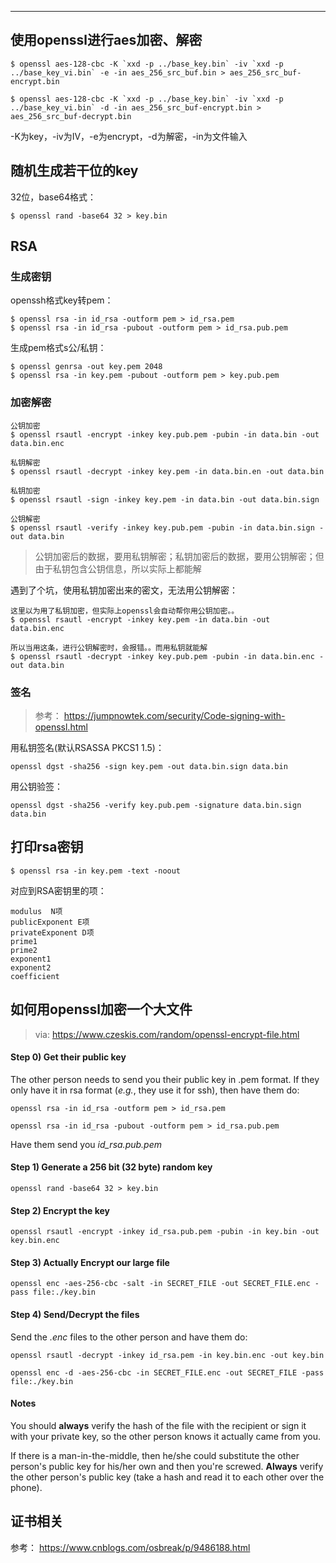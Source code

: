 

---



## 使用openssl进行aes加密、解密

```
$ openssl aes-128-cbc -K `xxd -p ../base_key.bin` -iv `xxd -p ../base_key_vi.bin` -e -in aes_256_src_buf.bin > aes_256_src_buf-encrypt.bin
```

```
$ openssl aes-128-cbc -K `xxd -p ../base_key.bin` -iv `xxd -p ../base_key_vi.bin` -d -in aes_256_src_buf-encrypt.bin > aes_256_src_buf-decrypt.bin
```

-K为key，-iv为IV，-e为encrypt，-d为解密，-in为文件输入

## 随机生成若干位的key

32位，base64格式：

```
$ openssl rand -base64 32 > key.bin
```

## RSA

### 生成密钥

openssh格式key转pem：

```
$ openssl rsa -in id_rsa -outform pem > id_rsa.pem
$ openssl rsa -in id_rsa -pubout -outform pem > id_rsa.pub.pem
```

生成pem格式s公/私钥：

```
$ openssl genrsa -out key.pem 2048
$ openssl rsa -in key.pem -pubout -outform pem > key.pub.pem
```

### 加密解密

```
公钥加密
$ openssl rsautl -encrypt -inkey key.pub.pem -pubin -in data.bin -out data.bin.enc

私钥解密
$ openssl rsautl -decrypt -inkey key.pem -in data.bin.en -out data.bin

私钥加密
$ openssl rsautl -sign -inkey key.pem -in data.bin -out data.bin.sign

公钥解密
$ openssl rsautl -verify -inkey key.pub.pem -pubin -in data.bin.sign -out data.bin
```


> 公钥加密后的数据，要用私钥解密；私钥加密后的数据，要用公钥解密；但由于私钥包含公钥信息，所以实际上都能解

遇到了个坑，使用私钥加密出来的密文，无法用公钥解密：

```
这里以为用了私钥加密，但实际上openssl会自动帮你用公钥加密。。
$ openssl rsautl -encrypt -inkey key.pem -in data.bin -out data.bin.enc

所以当用这条，进行公钥解密时，会报错。。而用私钥就能解
$ openssl rsautl -decrypt -inkey key.pub.pem -pubin -in data.bin.enc -out data.bin
```

### 签名

> 参考： https://jumpnowtek.com/security/Code-signing-with-openssl.html

用私钥签名(默认RSASSA PKCS1 1.5)：

```
openssl dgst -sha256 -sign key.pem -out data.bin.sign data.bin
```

用公钥验签：

```
openssl dgst -sha256 -verify key.pub.pem -signature data.bin.sign data.bin
```

## 打印rsa密钥

```
$ openssl rsa -in key.pem -text -noout
```

对应到RSA密钥里的项：

```
modulus  N项
publicExponent E项
privateExponent D项
prime1 
prime2
exponent1
exponent2
coefficient
```


## 如何用openssl加密一个大文件

> via: https://www.czeskis.com/random/openssl-encrypt-file.html

#### Step 0) Get their public key

The other person needs to send you their public key in .pem format. If they only have it in rsa format (*e.g.*, they use it for ssh), then have them do:

```
openssl rsa -in id_rsa -outform pem > id_rsa.pem

openssl rsa -in id_rsa -pubout -outform pem > id_rsa.pub.pem
```

Have them send you *id_rsa.pub.pem*

#### Step 1) Generate a 256 bit (32 byte) random key

```
openssl rand -base64 32 > key.bin
```

#### Step 2) Encrypt the key

```
openssl rsautl -encrypt -inkey id_rsa.pub.pem -pubin -in key.bin -out key.bin.enc
```


#### Step 3) Actually Encrypt our large file

```
openssl enc -aes-256-cbc -salt -in SECRET_FILE -out SECRET_FILE.enc -pass file:./key.bin
```


#### Step 4) Send/Decrypt the files

Send the *.enc* files to the other person and have them do:

```
openssl rsautl -decrypt -inkey id_rsa.pem -in key.bin.enc -out key.bin 

openssl enc -d -aes-256-cbc -in SECRET_FILE.enc -out SECRET_FILE -pass file:./key.bin
```


#### Notes

You should **always** verify the hash of the file with the recipient or sign it with your private key, so the other person knows it actually came from you.

If there is a man-in-the-middle, then he/she could substitute the other person's public key for his/her own and then you're screwed. **Always** verify the other person's public key (take a hash and read it to each other over the phone).


## 证书相关

参考： https://www.cnblogs.com/osbreak/p/9486188.html